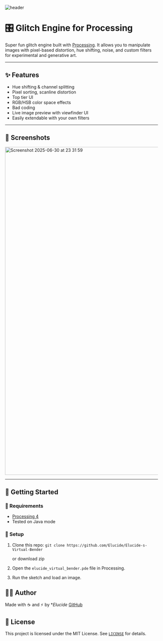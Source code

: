 
![header](https://github.com/user-attachments/assets/36fbb562-f9a2-46a6-b4b2-0c3c3b797a84)


# 🎛️ Glitch Engine for Processing

Super fun glitch engine built with [Processing](https://processing.org/). It allows you to manipulate images with pixel-based distortion, hue shifting, noise, and custom filters for experimental and generative art.

---

## ✨ Features

-  Hue shifting & channel splitting
-  Pixel sorting, scanline distortion
-  Top tier UI
-  RGB/HSB color space effects
-  Bad coding
-  Live image preview with viewfinder UI
-  Easily extendable with your own filters

---

## 📸 Screenshots

<img width="1078" alt="Screenshot 2025-06-30 at 23 31 59" src="https://github.com/user-attachments/assets/3c53443a-864c-420f-a84b-1bf388eeabe3" />

---

## 🚀 Getting Started

### 🔧 Requirements

- [Processing 4](https://processing.org/download/)
- Tested on Java mode

### 📂 Setup

1. Clone this repo:
   `git clone https://github.com/Elucide/Elucide-s-Virtual-Bender`

   or download zip

3. Open the `elucide_virtual_bender.pde` file in Processing.

4. Run the sketch and load an image.


## 🧑‍💻 Author

Made with ☕ and ⚡ by **Elucide*
[GitHub](https://github.com/elucide)



## 📄 License

This project is licensed under the MIT License. See [`LICENSE`](LICENSE) for details.

```
